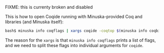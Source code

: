 FIXME: this is currenty broken and disabled


This is how to open Coqide running with Minuska-provided Coq and libraries (and Minuska itself):
```sh
bash$ minuska info coqflags | xargs coqide -coqtop $(minuska info coqbin)/coqidetop.opt myalgebra.v
```
The reason for the `xargs` is that `minuska info coqflags` prints a list of flags, and we need to split these flags into individual arguments for `coqide`.


